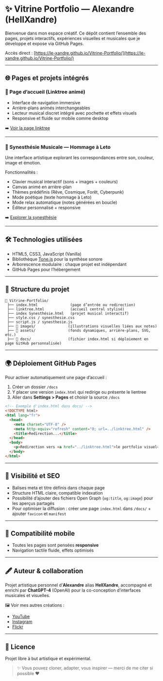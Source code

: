 # ✨ Vitrine Portfolio — Alexandre (HellXandre)

Bienvenue dans mon espace créatif. Ce dépôt contient l’ensemble des pages, projets interactifs, expériences visuelles et musicales que je développe et expose via GitHub Pages.

Accès direct : [https://le-xandre.github.io/Vitrine-Portfolio/](https://le-xandre.github.io/Vitrine-Portfolio/)

---

## 🌐 Pages et projets intégrés

### 🎨 Page d’accueil (Linktree animé)
- Interface de navigation immersive
- Arrière-plans animés interchangeables
- Lecteur musical discret intégré avec pochette et effets visuels
- Responsive et fluide sur mobile comme desktop

➡️ [Voir la page linktree](https://le-xandre.github.io/Vitrine-Portfolio/linktree.html)

---

### 🎹 Synesthésie Musicale — Hommage à Leto
Une interface artistique explorant les correspondances entre son, couleur, image et émotion.

Fonctionnalités :
- Clavier musical interactif (sons + images + couleurs)
- Canvas animé en arrière-plan
- Thèmes prédéfinis (Rêve, Cosmique, Forêt, Cyberpunk)
- Mode poétique (texte hommage à Leto)
- Mode relax automatique (notes générées en boucle)
- Éditeur personnalisé + responsive

➡️ [Explorer la synesthésie](https://le-xandre.github.io/Vitrine-Portfolio/index%20Synesth%C3%A9sie.html)

---

## 🛠️ Technologies utilisées
- HTML5, CSS3, JavaScript (Vanilla)
- Bibliothèque [Tone.js](https://tonejs.github.io/) pour la synthèse sonore
- Arborescence modulaire : chaque projet est indépendant
- GitHub Pages pour l’hébergement

---

## 📁 Structure du projet
```
📁 Vitrine-Portfolio/
 ├── index.html               (page d’entrée ou redirection)
 ├── linktree.html            (accueil central stylisé)
 ├── index Synesthésie.html   (projet musical interactif)
 ├── style.css / synesthesie.css
 ├── script.js / synesthesie.js
 ├── 📁 images/               (illustrations visuelles liées aux notes)
 ├── 📁 assets/               (fonds dynamiques, arrière-plans, SVG, etc.)
 ├── 📁 docs/                 (fichier index.html si déploiement en page GitHub personnalisée)
```

---

## 🌍 Déploiement GitHub Pages
Pour activer automatiquement une page d’accueil :
1. Créer un dossier `/docs`
2. Y placer une version `index.html` qui redirige ou présente le lientree
3. Aller dans **Settings > Pages** et choisir la source `/docs`

```html
<!-- Exemple d'index.html dans docs/ -->
<!DOCTYPE html>
<html lang="fr">
  <head>
    <meta charset="UTF-8" />
    <meta http-equiv="refresh" content="0; url=../linktree.html" />
    <title>Redirection...</title>
  </head>
  <body>
    <p>Redirection vers <a href="../linktree.html">le portfolio visuel</a>...</p>
  </body>
</html>
```

---

## 🔎 Visibilité et SEO
- Balises meta et titre définis dans chaque page
- Structure HTML claire, compatible indexation
- Possibilité d’ajouter des fichiers Open Graph (`og:title`, `og:image`) pour les aperçus partagés
- Pour optimiser la diffusion : créer une page `index.html` dans `/docs/` + ajouter `favicon` et `manifest`

---

## 📱 Compatibilité mobile
- Toutes les pages sont pensées **responsive**
- Navigation tactile fluide, effets optimisés

---

## 🖋️ Auteur & collaboration

Projet artistique personnel d’**Alexandre** alias **HellXandre**, accompagné et enrichi par **ChatGPT-4** (OpenAI) pour la co-conception d’interfaces musicales et visuelles.

🖼️ Voir mes autres créations :
- [YouTube](https://www.youtube.com/@HellXandre)
- [Instagram](https://instagram.com/hellxandre35)
- [Flickr](https://www.flickr.com/people/lexandre/)

---

## 📄 Licence
Projet libre à but artistique et expérimental.

> ✨ Vous pouvez cloner, adapter, vous inspirer — merci de me citer si possible ♥
